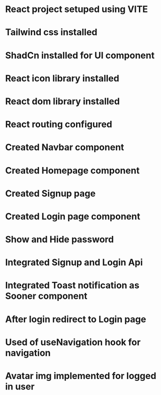 # React project setuped using VITE
# Tailwind css installed
# ShadCn installed for UI component
# React icon library installed
# React dom library installed
# React routing configured
# Created Navbar component
# Created Homepage component
# Created Signup page
# Created Login page component
# Show and Hide password
# Integrated Signup and Login Api
# Integrated Toast notification as Sooner component
# After login redirect to Login page
# Used of useNavigation hook for navigation
# Avatar img implemented for logged in user
